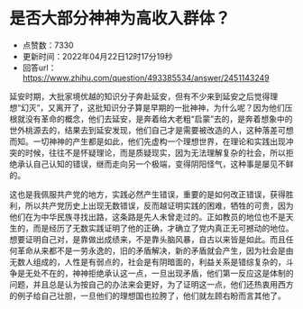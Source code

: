 # 是否大部分神神为高收入群体？
- 点赞数：7330
- 更新时间：2022年04月22日12时17分19秒
- 回答url：https://www.zhihu.com/question/493385534/answer/2451143249
<body>
 <p data-pid="bdXHi9vG">延安时期，大批家境优越的知识分子奔赴延安，但有不少来到延安之后觉得理想“幻灭”，又离开了，这批知识分子算是早期的一批神神，为什么呢？因为他们压根就没有革命的概念，他们去延安，是奔着给大老粗“启蒙”去的，是奔着想象中的世外桃源去的，结果去到延安发现，他们自己才是需要被改造的人，这种落差可想而知。一切神神的产生都是如此，他们先虚构一个理想世界，在理论和实践出现冲突的时候，往往不是怀疑理论，而是质疑现实，因为无法理解复杂的社会，所以拒绝承认自己认知的错误，继而走向另一个极端，变得阴阳怪气，这种事是屡见不鲜的。</p>
 <p data-pid="xebNOcM3">这也是我佩服共产党的地方，实践必然产生错误，重要的是如何改正错误，获得胜利，所以共产党历史上出现无数错误，反而越证明实践的困难，牺牲的可贵，因为他们在为中华民族寻找出路，这条路是先人未曾走过的。正如教员的地位也不是天生的，而是经历了无数实践证明了他的正确，才确立了党内真正无可撼动的地位。想要证明自己对，是靠做出成绩来，不是靠头脑风暴，自古以来皆是如此。而且任何革命从来都不是一劳永逸的，旧的矛盾解决，新的矛盾就会产生，因为社会是由无数人组成的，人性是有弱点的，社会是有阴暗面的，利益关系是错综复杂的，斗争是无处不在的，神神拒绝承认这一点，一旦出现矛盾，他们第一反应这是体制的问题，并且总是认为按自己的办法来会更好，为了证明这一点，他们还热衷用西方的例子给自己壮胆，一旦他们的理想国也拉胯了，他们就左顾右盼而言其他了。</p>
</body>